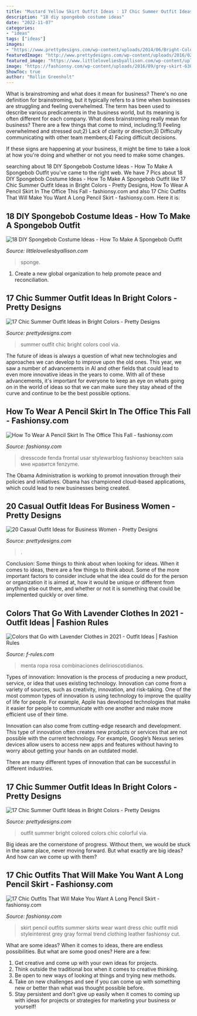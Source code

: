 ```yaml
---
title: "Mustard Yellow Skirt Outfit Ideas : 17 Chic Summer Outfit Ideas In Bright Colors"
description: "18 diy spongebob costume ideas"
date: "2022-11-07"
categories:
- "ideas"
tags: ["ideas"]
images:
- "https://www.prettydesigns.com/wp-content/uploads/2014/06/Bright-Colored-Outfit-for-Summer.jpg"
featuredImage: "http://www.prettydesigns.com/wp-content/uploads/2016/02/White-and-Grey-Outfit.jpg"
featured_image: "https://www.littleloveliesbyallison.com/wp-content/uploads/2020/11/13.-Sponge-Bob-And-Patrick-Couple-Costume-Idea.jpg"
image: "https://fashionsy.com/wp-content/uploads/2016/09/grey-skirt-630x917.png"
ShowToc: true
author: "Rollin Greenholt"
---
```



What is brainstroming and what does it mean for business?
There's no one definition for brainstroming, but it typically refers to a time when businesses are struggling and feeling overwhelmed. The term has been used to describe various predicaments in the business world, but its meaning is often different for each company. 
What does brainstroming really mean for business? There are a few things that come to mind, including:1) Feeling overwhelmed and stressed out;2) Lack of clarity or direction;3) Difficulty communicating with other team members;4) Facing difficult decisions. 

If these signs are happening at your business, it might be time to take a look at how you're doing and whether or not you need to make some changes.

	

		
searching about 18 DIY Spongebob Costume Ideas - How To Make A Spongebob Outfit you've came to the right web. We have 7 Pics about 18 DIY Spongebob Costume Ideas - How To Make A Spongebob Outfit like 17 Chic Summer Outfit Ideas in Bright Colors - Pretty Designs, How To Wear A Pencil Skirt In The Office This Fall - fashionsy.com and also 17 Chic Outfits That Will Make You Want A Long Pencil Skirt - fashionsy.com. Here it is:
		
    
## 18 DIY Spongebob Costume Ideas - How To Make A Spongebob Outfit

<img loading=lazy src="https://www.littleloveliesbyallison.com/wp-content/uploads/2020/11/13.-Sponge-Bob-And-Patrick-Couple-Costume-Idea.jpg" onerror="this.onerror=null;this.src='https://tse1.mm.bing.net/th?id=OIP.wboTkkfvR3kwXR_RCu77uAHaLj&amp;pid=15.1';" alt="18 DIY Spongebob Costume Ideas - How To Make A Spongebob Outfit">

_Source: littleloveliesbyallison.com_

>sponge. 

	

1. Create a new global organization to help promote peace and reconciliation.

    
## 17 Chic Summer Outfit Ideas In Bright Colors - Pretty Designs

<img loading=lazy src="http://www.prettydesigns.com/wp-content/uploads/2014/06/Chic-Summer-Outfit.jpg" onerror="this.onerror=null;this.src='https://tse2.mm.bing.net/th?id=OIP.YPBAn0ImFOHGF9vsnu9yVAHaK3&amp;pid=15.1';" alt="17 Chic Summer Outfit Ideas in Bright Colors - Pretty Designs">

_Source: prettydesigns.com_

>summer outfit chic bright colors cool via. 

	

The future of ideas is always a question of what new technologies and approaches we can develop to improve upon the old ones. This year, we saw a number of advancements in AI and other fields that could lead to even more innovative ideas in the years to come. With all of these advancements, it's important for everyone to keep an eye on whats going on in the world of ideas so that we can make sure they stay ahead of the curve and continue to be the best possible options.

    
## How To Wear A Pencil Skirt In The Office This Fall - Fashionsy.com

<img loading=lazy src="https://fashionsy.com/wp-content/uploads/2016/09/grey-skirt-630x917.png" onerror="this.onerror=null;this.src='https://tse2.mm.bing.net/th?id=OIP.oRQCenVi1MLqw6eOLTGEwQHaKx&amp;pid=15.1';" alt="How To Wear A Pencil Skirt In The Office This Fall - fashionsy.com">

_Source: fashionsy.com_

>dresscode fenda frontal usar stylewarblog fashionsy beachten saia мне нравится fenzyme. 

	

The Obama Administration is working to promot innovation through their policies and initiatives. Obama has championed cloud-based applications, which could lead to new businesses being created.

    
## 20 Casual Outfit Ideas For Business Women - Pretty Designs

<img loading=lazy src="http://www.prettydesigns.com/wp-content/uploads/2016/02/White-and-Grey-Outfit.jpg" onerror="this.onerror=null;this.src='https://tse4.mm.bing.net/th?id=OIP.I-nDk71sGY9ERe96DhW52QHaJ-&amp;pid=15.1';" alt="20 Casual Outfit Ideas for Business Women - Pretty Designs">

_Source: prettydesigns.com_

>. 

	

Conclusion: Some things to think about when looking for ideas.
When it comes to ideas, there are a few things to think about. Some of the more important factors to consider include what the idea could do for the person or organization it is aimed at, how it would be unique or different from anything else out there, and whether or not it is something that could be implemented quickly or over time.

    
## Colors That Go With Lavender Clothes In 2021 - Outfit Ideas | Fashion Rules

<img loading=lazy src="https://f-rules.com/wp-content/uploads/2016/02/lavender-skinny-jeans.jpg" onerror="this.onerror=null;this.src='https://tse1.mm.bing.net/th?id=OIP.R6TzhLXJhakcWsjRDkNKlQHaLH&amp;pid=15.1';" alt="Colors that Go with Lavender Clothes in 2021 - Outfit Ideas | Fashion Rules">

_Source: f-rules.com_

>menta ropa rosa combinaciones delirioscotidianos. 

	

Types of innovation:
Innovation is the process of producing a new product, service, or idea that uses existing technology. Innovation can come from a variety of sources, such as creativity, innovation, and risk-taking. 
One of the most common types of innovation is using technology to improve the quality of life for people. For example, Apple has developed technologies that make it easier for people to communicate with one another and make more efficient use of their time. 

Innovation can also come from cutting-edge research and development. This type of innovation often creates new products or services that are not possible with the current technology. For example, Google’s Nexus series devices allow users to access new apps and features without having to worry about getting your hands on an outdated model. 

There are many different types of innovation that can be successful in different industries.

    
## 17 Chic Summer Outfit Ideas In Bright Colors - Pretty Designs

<img loading=lazy src="https://www.prettydesigns.com/wp-content/uploads/2014/06/Bright-Colored-Outfit-for-Summer.jpg" onerror="this.onerror=null;this.src='https://tse1.mm.bing.net/th?id=OIP.ygbF_YNNL1suyJLkziTnSgHaK3&amp;pid=15.1';" alt="17 Chic Summer Outfit Ideas in Bright Colors - Pretty Designs">

_Source: prettydesigns.com_

>outfit summer bright colored colors chic colorful via. 

	

Big ideas are the cornerstone of progress. Without them, we would be stuck in the same place, never moving forward. But what exactly are big ideas? And how can we come up with them?

    
## 17 Chic Outfits That Will Make You Want A Long Pencil Skirt - Fashionsy.com

<img loading=lazy src="https://fashionsy.com/wp-content/uploads/2016/03/pencil-skirt-outfits-21.jpg" onerror="this.onerror=null;this.src='https://tse2.mm.bing.net/th?id=OIP.Bn76lPiDvBZ5k1OR-KsiowHaLH&amp;pid=15.1';" alt="17 Chic Outfits That Will Make You Want A Long Pencil Skirt - fashionsy.com">

_Source: fashionsy.com_

>skirt pencil outfits summer skirts wear want dress chic outfit midi styleinterest grey gray formal trend clothing leather fashionsy cut. 

	

What are some ideas?
When it comes to ideas, there are endless possibilities. But what are some good ones? Here are a few: 
1. Get creative and come up with your own ideas for projects.
2. Think outside the traditional box when it comes to creative thinking.
3. Be open to new ways of looking at things and trying new methods.
4. Take on new challenges and see if you can come up with something new or better than what was thought possible before. 
5. Stay persistent and don’t give up easily when it comes to coming up with ideas for projects or strategies for marketing your business or yourself!

